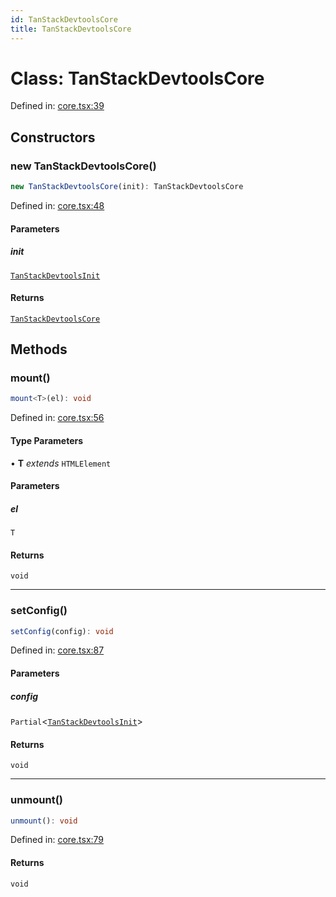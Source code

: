 ```yaml
---
id: TanStackDevtoolsCore
title: TanStackDevtoolsCore
---
```


<!-- DO NOT EDIT: this page is autogenerated from the type comments -->

# Class: TanStackDevtoolsCore

Defined in: [core.tsx:39](https://github.com/TanStack/devtools/blob/main/packages/devtools/src/core.tsx#L39)

## Constructors

### new TanStackDevtoolsCore()

```ts
new TanStackDevtoolsCore(init): TanStackDevtoolsCore
```

Defined in: [core.tsx:48](https://github.com/TanStack/devtools/blob/main/packages/devtools/src/core.tsx#L48)

#### Parameters

##### init

[`TanStackDevtoolsInit`](../interfaces/tanstackdevtoolsinit.md)

#### Returns

[`TanStackDevtoolsCore`](tanstackdevtoolscore.md)

## Methods

### mount()

```ts
mount<T>(el): void
```

Defined in: [core.tsx:56](https://github.com/TanStack/devtools/blob/main/packages/devtools/src/core.tsx#L56)

#### Type Parameters

• **T** *extends* `HTMLElement`

#### Parameters

##### el

`T`

#### Returns

`void`

***

### setConfig()

```ts
setConfig(config): void
```

Defined in: [core.tsx:87](https://github.com/TanStack/devtools/blob/main/packages/devtools/src/core.tsx#L87)

#### Parameters

##### config

`Partial`\<[`TanStackDevtoolsInit`](../interfaces/tanstackdevtoolsinit.md)\>

#### Returns

`void`

***

### unmount()

```ts
unmount(): void
```

Defined in: [core.tsx:79](https://github.com/TanStack/devtools/blob/main/packages/devtools/src/core.tsx#L79)

#### Returns

`void`
